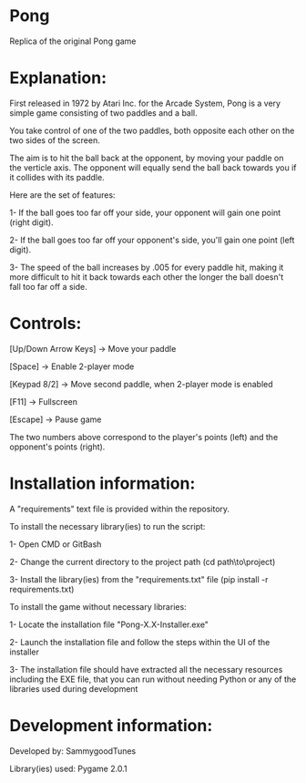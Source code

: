# Pong
Replica of the original Pong game

Explanation:
===================

First released in 1972 by Atari Inc. for the Arcade System, Pong is a very simple game consisting of two paddles and a ball.


You take control of one of the two paddles, both opposite each other on the two sides of the screen. 


The aim is to hit the ball back at the opponent, by moving your paddle on the verticle axis. The opponent will equally send the ball back towards you if it collides with its paddle.


Here are the set of features:

1- If the ball goes too far off your side, your opponent will gain one point (right digit).


2- If the ball goes too far off your opponent's side, you'll gain one point (left digit).


3- The speed of the ball increases by .005 for every paddle hit, making it more difficult to hit it back towards each other the longer the ball doesn't fall too far off a side.


Controls:
===================

[Up/Down Arrow Keys] -> Move your paddle


[Space] -> Enable 2-player mode


[Keypad 8/2] -> Move second paddle, when 2-player mode is enabled


[F11] -> Fullscreen


[Escape] -> Pause game


The two numbers above correspond to the player's points (left) and the opponent's points (right).


Installation information:
===================

A "requirements" text file is provided within the repository.


To install the necessary library(ies) to run the script:

1- Open CMD or GitBash


2- Change the current directory to the project path (cd path\\to\\project)


3- Install the library(ies) from the "requirements.txt" file (pip install -r requirements.txt)


To install the game without necessary libraries:

1- Locate the installation file "Pong-X.X-Installer.exe"


2- Launch the installation file and follow the steps within the UI of the installer


3- The installation file should have extracted all the necessary resources including the EXE file, that you can run without needing Python or any of the libraries used during development


Development information:
===================

Developed by: SammygoodTunes


Library(ies) used: Pygame 2.0.1
